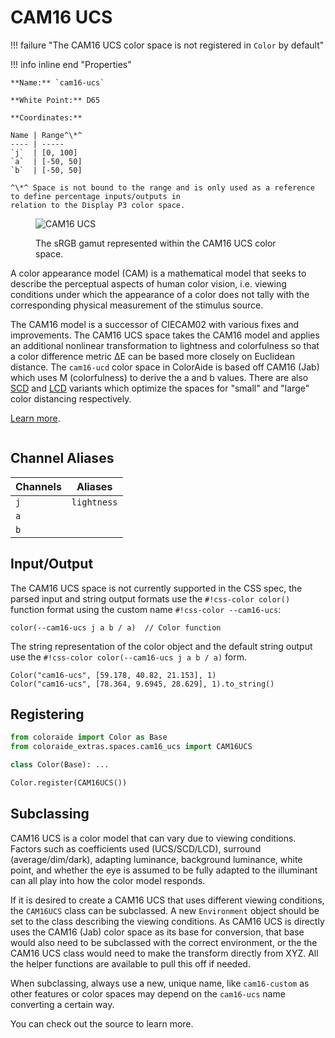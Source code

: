 # CAM16 UCS

!!! failure "The CAM16 UCS color space is not registered in `Color` by default"

<div class="info-container" markdown="1">
!!! info inline end "Properties"

    **Name:** `cam16-ucs`

    **White Point:** D65

    **Coordinates:**

    Name | Range^\*^
    ---- | -----
    `j`  | [0, 100]
    `a`  | [-50, 50]
    `b`  | [-50, 50]

    ^\*^ Space is not bound to the range and is only used as a reference to define percentage inputs/outputs in
    relation to the Display P3 color space.

<figure markdown>

![CAM16 UCS](../images/cam16-ucs.png)

<figcaption markdown>
The sRGB gamut represented within the CAM16 UCS color space.
</figcaption>
</figure>

A color appearance model (CAM) is a mathematical model that seeks to describe the perceptual aspects of human color
vision, i.e. viewing conditions under which the appearance of a color does not tally with the corresponding physical
measurement of the stimulus source.

The CAM16 model is a successor of CIECAM02 with various fixes and improvements. The CAM16 UCS space takes the CAM16
model and applies an additional nonlinear transformation to lightness and colorfulness so that a color difference metric
ΔE can be based more closely on Euclidean distance. The `cam16-ucd` color space in ColorAide is based off CAM16 (Jab)
which uses M (colorfulness) to derive the a and b values. There are also [SCD](./cam16_scd.md) and [LCD](./cam16_lcd.md)
variants which optimize the spaces for "small" and "large" color distancing respectively.

[Learn more](https://doi.org/10.1002/col.22131).
</div>

## Channel Aliases

Channels | Aliases
-------- | -------
`j`      | `lightness`
`a`      |
`b`      |

## Input/Output

The CAM16 UCS space is not currently supported in the CSS spec, the parsed input and string output formats use
the `#!css-color color()` function format using the custom name `#!css-color --cam16-ucs`:

```css-color
color(--cam16-ucs j a b / a)  // Color function
```

The string representation of the color object and the default string output use the
`#!css-color color(--cam16-ucs j a b / a)` form.

```playground
Color("cam16-ucs", [59.178, 40.82, 21.153], 1)
Color("cam16-ucs", [78.364, 9.6945, 28.629], 1).to_string()
```

## Registering

```py
from coloraide import Color as Base
from coloraide_extras.spaces.cam16_ucs import CAM16UCS

class Color(Base): ...

Color.register(CAM16UCS())
```

<style>
.info-container {display: inline-block;}
</style>

## Subclassing

CAM16 UCS is a color model that can vary due to viewing conditions. Factors such as coefficients used (UCS/SCD/LCD),
surround (average/dim/dark), adapting luminance, background luminance, white point, and whether the eye is assumed to be
fully adapted to the illuminant can all play into how the color model responds.

If it is desired to create a CAM16 UCS that uses different viewing conditions, the `CAM16UCS` class can be subclassed.
A new `Environment` object should be set to the class describing the viewing conditions. As CAM16 UCS is directly uses
the CAM16 (Jab) color space as its base for conversion, that base would also need to be subclassed with the correct
environment, or the the CAM16 UCS class would need to make the transform directly from XYZ. All the helper functions are
available to pull this off if needed.

When subclassing, always use a new, unique name, like `cam16-custom` as other features or color spaces may depend on the
`cam16-ucs` name converting a certain way.

You can check out the source to learn more.
